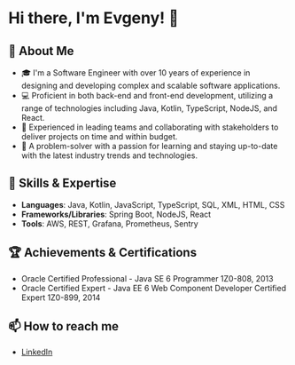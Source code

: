 # Hi there, I'm Evgeny! 👋

## 🌟 About Me

- 🎓 I'm a Software Engineer with over 10 years of experience in designing and developing complex and scalable software applications.
- 💻 Proficient in both back-end and front-end development, utilizing a range of technologies including Java, Kotlin, TypeScript, NodeJS, and React.
- 🎯 Experienced in leading teams and collaborating with stakeholders to deliver projects on time and within budget.
- 🧠 A problem-solver with a passion for learning and staying up-to-date with the latest industry trends and technologies.

## 💼 Skills & Expertise

- **Languages**: Java, Kotlin, JavaScript, TypeScript, SQL, XML, HTML, CSS
- **Frameworks/Libraries**: Spring Boot, NodeJS, React
- **Tools**: AWS, REST, Grafana, Prometheus, Sentry

## 🏆 Achievements & Certifications

- Oracle Certified Professional - Java SE 6 Programmer 1Z0-808, 2013
- Oracle Certified Expert - Java EE 6 Web Component Developer Certified Expert 1Z0-899, 2014

## 📫 How to reach me

- [LinkedIn](https://www.linkedin.com/in/miron4dev/)
